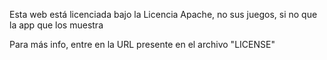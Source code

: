 Esta web está licenciada bajo la Licencia Apache, no sus juegos, si no que la app que los muestra

Para más info, entre en la URL presente en el archivo "LICENSE"